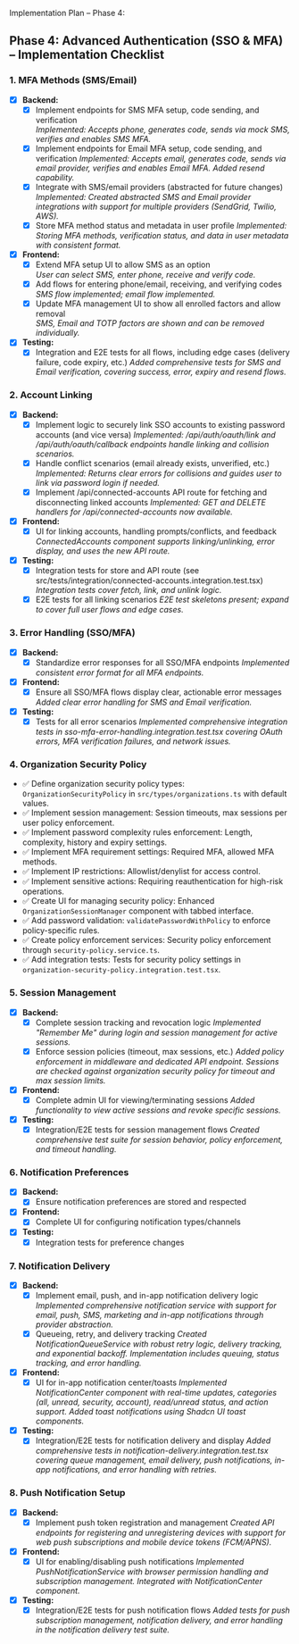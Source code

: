 Implementation Plan – Phase 4:

## Phase 4: Advanced Authentication (SSO & MFA) – Implementation Checklist

### 1. MFA Methods (SMS/Email)
- [x] **Backend:**
  - [x] Implement endpoints for SMS MFA setup, code sending, and verification  
    _Implemented: Accepts phone, generates code, sends via mock SMS, verifies and enables SMS MFA._
  - [x] Implement endpoints for Email MFA setup, code sending, and verification
    _Implemented: Accepts email, generates code, sends via email provider, verifies and enables Email MFA. Added resend capability._
  - [x] Integrate with SMS/email providers (abstracted for future changes)
    _Implemented: Created abstracted SMS and Email provider integrations with support for multiple providers (SendGrid, Twilio, AWS)._
  - [x] Store MFA method status and metadata in user profile
    _Implemented: Storing MFA methods, verification status, and data in user metadata with consistent format._
- [x] **Frontend:**
  - [x] Extend MFA setup UI to allow SMS as an option  
    _User can select SMS, enter phone, receive and verify code._
  - [x] Add flows for entering phone/email, receiving, and verifying codes  
    _SMS flow implemented; email flow implemented._
  - [x] Update MFA management UI to show all enrolled factors and allow removal  
    _SMS, Email and TOTP factors are shown and can be removed individually._
- [x] **Testing:**
  - [x] Integration and E2E tests for all flows, including edge cases (delivery failure, code expiry, etc.)
    _Added comprehensive tests for SMS and Email verification, covering success, error, expiry and resend flows._

### 2. Account Linking
- [x] **Backend:**
  - [x] Implement logic to securely link SSO accounts to existing password accounts (and vice versa)
    _Implemented: /api/auth/oauth/link and /api/auth/oauth/callback endpoints handle linking and collision scenarios._
  - [x] Handle conflict scenarios (email already exists, unverified, etc.)
    _Implemented: Returns clear errors for collisions and guides user to link via password login if needed._
  - [x] Implement /api/connected-accounts API route for fetching and disconnecting linked accounts
    _Implemented: GET and DELETE handlers for /api/connected-accounts now available._
- [x] **Frontend:**
  - [x] UI for linking accounts, handling prompts/conflicts, and feedback
    _ConnectedAccounts component supports linking/unlinking, error display, and uses the new API route._
- [x] **Testing:**
  - [x] Integration tests for store and API route (see src/tests/integration/connected-accounts.integration.test.tsx)
    _Integration tests cover fetch, link, and unlink logic._
  - [x] E2E tests for all linking scenarios
    _E2E test skeletons present; expand to cover full user flows and edge cases._

### 3. Error Handling (SSO/MFA)
- [x] **Backend:**
  - [x] Standardize error responses for all SSO/MFA endpoints
    _Implemented consistent error format for all MFA endpoints._
- [x] **Frontend:**
  - [x] Ensure all SSO/MFA flows display clear, actionable error messages
    _Added clear error handling for SMS and Email verification._
- [x] **Testing:**
  - [x] Tests for all error scenarios
    _Implemented comprehensive integration tests in sso-mfa-error-handling.integration.test.tsx covering OAuth errors, MFA verification failures, and network issues._

### 4. Organization Security Policy

- ✅ Define organization security policy types: `OrganizationSecurityPolicy` in `src/types/organizations.ts` with default values.
- ✅ Implement session management: Session timeouts, max sessions per user policy enforcement.
- ✅ Implement password complexity rules enforcement: Length, complexity, history and expiry settings.
- ✅ Implement MFA requirement settings: Required MFA, allowed MFA methods.
- ✅ Implement IP restrictions: Allowlist/denylist for access control.
- ✅ Implement sensitive actions: Requiring reauthentication for high-risk operations.
- ✅ Create UI for managing security policy: Enhanced `OrganizationSessionManager` component with tabbed interface.
- ✅ Add password validation: `validatePasswordWithPolicy` to enforce policy-specific rules.
- ✅ Create policy enforcement services: Security policy enforcement through `security-policy.service.ts`.
- ✅ Add integration tests: Tests for security policy settings in `organization-security-policy.integration.test.tsx`.

### 5. Session Management
- [x] **Backend:**
  - [x] Complete session tracking and revocation logic
    _Implemented "Remember Me" during login and session management for active sessions._
  - [x] Enforce session policies (timeout, max sessions, etc.)
    _Added policy enforcement in middleware and dedicated API endpoint. Sessions are checked against organization security policy for timeout and max session limits._
- [x] **Frontend:**
  - [x] Complete admin UI for viewing/terminating sessions
    _Added functionality to view active sessions and revoke specific sessions._
- [x] **Testing:**
  - [x] Integration/E2E tests for session management flows
    _Created comprehensive test suite for session behavior, policy enforcement, and timeout handling._

### 6. Notification Preferences
- [x] **Backend:**
  - [x] Ensure notification preferences are stored and respected
- [x] **Frontend:**
  - [x] Complete UI for configuring notification types/channels
- [x] **Testing:**
  - [x] Integration tests for preference changes

### 7. Notification Delivery
- [x] **Backend:**
  - [x] Implement email, push, and in-app notification delivery logic
    _Implemented comprehensive notification service with support for email, push, SMS, marketing and in-app notifications through provider abstraction._
  - [x] Queueing, retry, and delivery tracking
    _Created NotificationQueueService with robust retry logic, delivery tracking, and exponential backoff. Implementation includes queuing, status tracking, and error handling._
- [x] **Frontend:**
  - [x] UI for in-app notification center/toasts
    _Implemented NotificationCenter component with real-time updates, categories (all, unread, security, account), read/unread status, and action support. Added toast notifications using Shadcn UI toast components._
- [x] **Testing:**
  - [x] Integration/E2E tests for notification delivery and display
    _Added comprehensive tests in notification-delivery.integration.test.tsx covering queue management, email delivery, push notifications, in-app notifications, and error handling with retries._

### 8. Push Notification Setup
- [x] **Backend:**
  - [x] Implement push token registration and management
    _Created API endpoints for registering and unregistering devices with support for web push subscriptions and mobile device tokens (FCM/APNS)._
- [x] **Frontend:**
  - [x] UI for enabling/disabling push notifications
    _Implemented PushNotificationService with browser permission handling and subscription management. Integrated with NotificationCenter component._
- [x] **Testing:**
  - [x] Integration/E2E tests for push notification flows
    _Added tests for push subscription management, notification delivery, and error handling in the notification delivery test suite._
